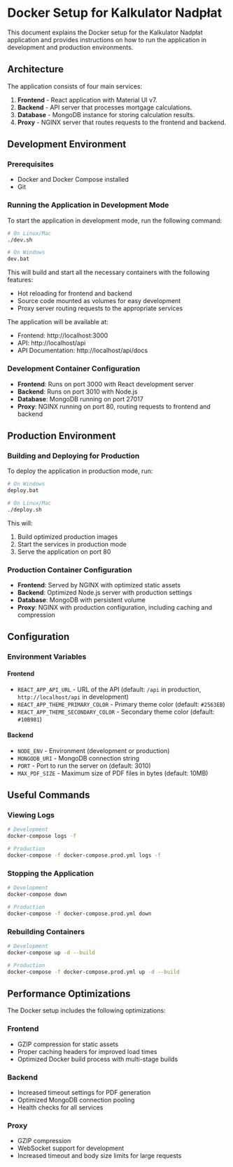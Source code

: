 # Docker Setup for Kalkulator Nadpłat

This document explains the Docker setup for the Kalkulator Nadpłat application and provides instructions on how to run the application in development and production environments.

## Architecture

The application consists of four main services:

1. **Frontend** - React application with Material UI v7.
2. **Backend** - API server that processes mortgage calculations.
3. **Database** - MongoDB instance for storing calculation results.
4. **Proxy** - NGINX server that routes requests to the frontend and backend.

## Development Environment

### Prerequisites

- Docker and Docker Compose installed
- Git

### Running the Application in Development Mode

To start the application in development mode, run the following command:

```bash
# On Linux/Mac
./dev.sh

# On Windows
dev.bat
```

This will build and start all the necessary containers with the following features:

- Hot reloading for frontend and backend
- Source code mounted as volumes for easy development
- Proxy server routing requests to the appropriate services

The application will be available at:

- Frontend: http://localhost:3000
- API: http://localhost/api
- API Documentation: http://localhost/api/docs

### Development Container Configuration

- **Frontend**: Runs on port 3000 with React development server
- **Backend**: Runs on port 3010 with Node.js
- **Database**: MongoDB running on port 27017
- **Proxy**: NGINX running on port 80, routing requests to frontend and backend

## Production Environment

### Building and Deploying for Production

To deploy the application in production mode, run:

```bash
# On Windows
deploy.bat

# On Linux/Mac
./deploy.sh
```

This will:

1. Build optimized production images
2. Start the services in production mode
3. Serve the application on port 80

### Production Container Configuration

- **Frontend**: Served by NGINX with optimized static assets
- **Backend**: Optimized Node.js server with production settings
- **Database**: MongoDB with persistent volume
- **Proxy**: NGINX with production configuration, including caching and compression

## Configuration

### Environment Variables

#### Frontend

- `REACT_APP_API_URL` - URL of the API (default: `/api` in production, `http://localhost/api` in development)
- `REACT_APP_THEME_PRIMARY_COLOR` - Primary theme color (default: `#2563EB`)
- `REACT_APP_THEME_SECONDARY_COLOR` - Secondary theme color (default: `#10B981`)

#### Backend

- `NODE_ENV` - Environment (development or production)
- `MONGODB_URI` - MongoDB connection string
- `PORT` - Port to run the server on (default: 3010)
- `MAX_PDF_SIZE` - Maximum size of PDF files in bytes (default: 10MB)

## Useful Commands

### Viewing Logs

```bash
# Development
docker-compose logs -f

# Production
docker-compose -f docker-compose.prod.yml logs -f
```

### Stopping the Application

```bash
# Development
docker-compose down

# Production
docker-compose -f docker-compose.prod.yml down
```

### Rebuilding Containers

```bash
# Development
docker-compose up -d --build

# Production
docker-compose -f docker-compose.prod.yml up -d --build
```

## Performance Optimizations

The Docker setup includes the following optimizations:

### Frontend

- GZIP compression for static assets
- Proper caching headers for improved load times
- Optimized Docker build process with multi-stage builds

### Backend

- Increased timeout settings for PDF generation
- Optimized MongoDB connection pooling
- Health checks for all services

### Proxy

- GZIP compression
- WebSocket support for development
- Increased timeout and body size limits for large requests 